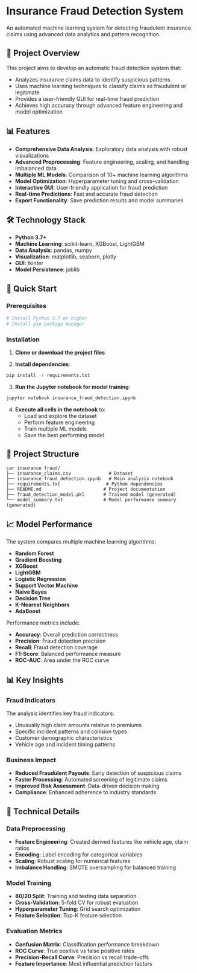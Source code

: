 # Insurance Fraud Detection System

An automated machine learning system for detecting fraudulent insurance claims using advanced data analytics and pattern recognition.

## 🎯 Project Overview

This project aims to develop an automatic fraud detection system that:
- Analyzes insurance claims data to identify suspicious patterns
- Uses machine learning techniques to classify claims as fraudulent or legitimate
- Provides a user-friendly GUI for real-time fraud prediction
- Achieves high accuracy through advanced feature engineering and model optimization

## 📊 Features

- **Comprehensive Data Analysis**: Exploratory data analysis with robust visualizations
- **Advanced Preprocessing**: Feature engineering, scaling, and handling imbalanced data
- **Multiple ML Models**: Comparison of 10+ machine learning algorithms
- **Model Optimization**: Hyperparameter tuning and cross-validation
- **Interactive GUI**: User-friendly application for fraud prediction
- **Real-time Predictions**: Fast and accurate fraud detection
- **Export Functionality**: Save prediction results and model summaries

## 🛠️ Technology Stack

- **Python 3.7+**
- **Machine Learning**: scikit-learn, XGBoost, LightGBM
- **Data Analysis**: pandas, numpy
- **Visualization**: matplotlib, seaborn, plotly
- **GUI**: tkinter
- **Model Persistence**: joblib

## 🚀 Quick Start

### Prerequisites

```bash
# Install Python 3.7 or higher
# Install pip package manager
```

### Installation

1. **Clone or download the project files**

2. **Install dependencies**:
```bash
pip install -r requirements.txt
```

3. **Run the Jupyter notebook for model training**:
```bash
jupyter notebook insurance_fraud_detection.ipynb
```

4. **Execute all cells in the notebook** to:
   - Load and explore the dataset
   - Perform feature engineering
   - Train multiple ML models
   - Save the best performing model

## 📁 Project Structure

```
car insurance fraud/
├── insurance_claims.csv              # Dataset
├── insurance_fraud_detection.ipynb   # Main analysis notebook
├── requirements.txt                 # Python dependencies
├── README.md                       # Project documentation
├── fraud_detection_model.pkl       # Trained model (generated)
└── model_summary.txt               # Model performance summary (generated)
```

## 📈 Model Performance

The system compares multiple machine learning algorithms:

- **Random Forest**
- **Gradient Boosting**
- **XGBoost**
- **LightGBM**
- **Logistic Regression**
- **Support Vector Machine**
- **Naive Bayes**
- **Decision Tree**
- **K-Nearest Neighbors**
- **AdaBoost**

Performance metrics include:
- **Accuracy**: Overall prediction correctness
- **Precision**: Fraud detection precision
- **Recall**: Fraud detection coverage
- **F1-Score**: Balanced performance measure
- **ROC-AUC**: Area under the ROC curve

## 📊 Key Insights

### Fraud Indicators
The analysis identifies key fraud indicators:
- Unusually high claim amounts relative to premiums
- Specific incident patterns and collision types
- Customer demographic characteristics
- Vehicle age and incident timing patterns

### Business Impact
- **Reduced Fraudulent Payouts**: Early detection of suspicious claims
- **Faster Processing**: Automated screening of legitimate claims
- **Improved Risk Assessment**: Data-driven decision making
- **Compliance**: Enhanced adherence to industry standards

## 🔧 Technical Details

### Data Preprocessing
- **Feature Engineering**: Created derived features like vehicle age, claim ratios
- **Encoding**: Label encoding for categorical variables
- **Scaling**: Robust scaling for numerical features
- **Imbalance Handling**: SMOTE oversampling for balanced training

### Model Training
- **80/20 Split**: Training and testing data separation
- **Cross-Validation**: 5-fold CV for robust evaluation
- **Hyperparameter Tuning**: Grid search optimization
- **Feature Selection**: Top-K feature selection

### Evaluation Metrics
- **Confusion Matrix**: Classification performance breakdown
- **ROC Curve**: True positive vs false positive rates
- **Precision-Recall Curve**: Precision vs recall trade-offs
- **Feature Importance**: Most influential prediction factors
